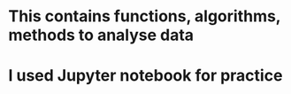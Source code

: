 # This contains functions, algorithms, methods to analyse data 
# I used Jupyter notebook for practice 